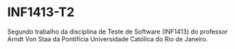 # INF1413-T2
Segundo trabalho da disciplina de Teste de Software (INF1413) do professor Arndt Von Staa da Pontifícia Universidade Católica do Rio de Janeiro.
